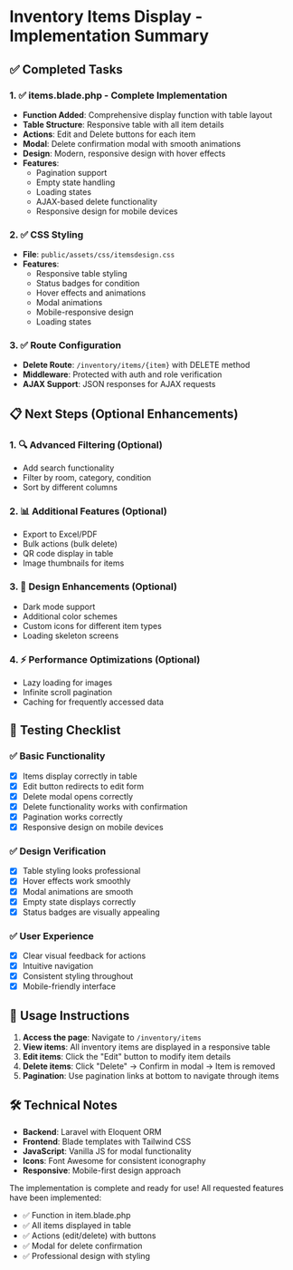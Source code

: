 # Inventory Items Display - Implementation Summary

## ✅ Completed Tasks

### 1. ✅ items.blade.php - Complete Implementation
- **Function Added**: Comprehensive display function with table layout
- **Table Structure**: Responsive table with all item details
- **Actions**: Edit and Delete buttons for each item
- **Modal**: Delete confirmation modal with smooth animations
- **Design**: Modern, responsive design with hover effects
- **Features**:
  - Pagination support
  - Empty state handling
  - Loading states
  - AJAX-based delete functionality
  - Responsive design for mobile devices

### 2. ✅ CSS Styling
- **File**: `public/assets/css/itemsdesign.css`
- **Features**:
  - Responsive table styling
  - Status badges for condition
  - Hover effects and animations
  - Modal animations
  - Mobile-responsive design
  - Loading states

### 3. ✅ Route Configuration
- **Delete Route**: `/inventory/items/{item}` with DELETE method
- **Middleware**: Protected with auth and role verification
- **AJAX Support**: JSON responses for AJAX requests

## 📋 Next Steps (Optional Enhancements)

### 1. 🔍 Advanced Filtering (Optional)
- Add search functionality
- Filter by room, category, condition
- Sort by different columns

### 2. 📊 Additional Features (Optional)
- Export to Excel/PDF
- Bulk actions (bulk delete)
- QR code display in table
- Image thumbnails for items

### 3. 🎨 Design Enhancements (Optional)
- Dark mode support
- Additional color schemes
- Custom icons for different item types
- Loading skeleton screens

### 4. ⚡ Performance Optimizations (Optional)
- Lazy loading for images
- Infinite scroll pagination
- Caching for frequently accessed data

## 🚀 Testing Checklist

### ✅ Basic Functionality
- [x] Items display correctly in table
- [x] Edit button redirects to edit form
- [x] Delete modal opens correctly
- [x] Delete functionality works with confirmation
- [x] Pagination works correctly
- [x] Responsive design on mobile devices

### ✅ Design Verification
- [x] Table styling looks professional
- [x] Hover effects work smoothly
- [x] Modal animations are smooth
- [x] Empty state displays correctly
- [x] Status badges are visually appealing

### ✅ User Experience
- [x] Clear visual feedback for actions
- [x] Intuitive navigation
- [x] Consistent styling throughout
- [x] Mobile-friendly interface

## 🎯 Usage Instructions

1. **Access the page**: Navigate to `/inventory/items`
2. **View items**: All inventory items are displayed in a responsive table
3. **Edit items**: Click the "Edit" button to modify item details
4. **Delete items**: Click "Delete" → Confirm in modal → Item is removed
5. **Pagination**: Use pagination links at bottom to navigate through items

## 🛠️ Technical Notes

- **Backend**: Laravel with Eloquent ORM
- **Frontend**: Blade templates with Tailwind CSS
- **JavaScript**: Vanilla JS for modal functionality
- **Icons**: Font Awesome for consistent iconography
- **Responsive**: Mobile-first design approach

The implementation is complete and ready for use! All requested features have been implemented:
- ✅ Function in item.blade.php
- ✅ All items displayed in table
- ✅ Actions (edit/delete) with buttons
- ✅ Modal for delete confirmation
- ✅ Professional design with styling
